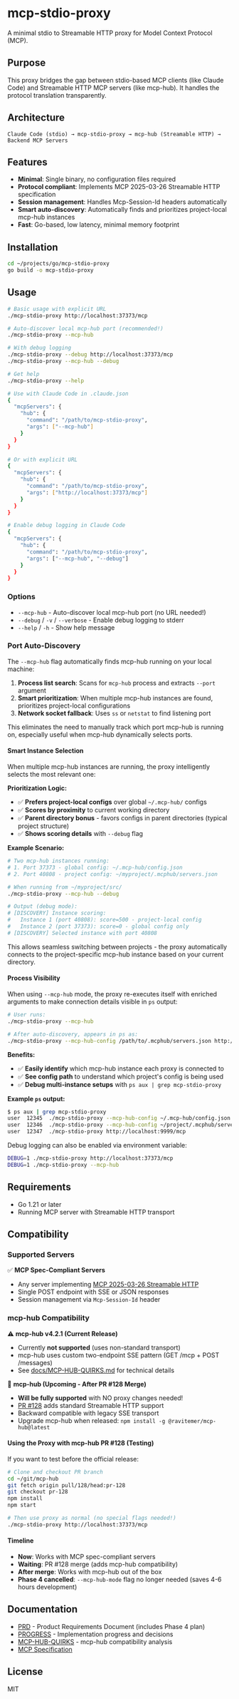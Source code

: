 # mcp-stdio-proxy

A minimal stdio to Streamable HTTP proxy for Model Context Protocol (MCP).

## Purpose

This proxy bridges the gap between stdio-based MCP clients (like Claude Code) and Streamable HTTP MCP servers (like mcp-hub). It handles the protocol translation transparently.

## Architecture

```
Claude Code (stdio) → mcp-stdio-proxy → mcp-hub (Streamable HTTP) → Backend MCP Servers
```

## Features

- **Minimal**: Single binary, no configuration files required
- **Protocol compliant**: Implements MCP 2025-03-26 Streamable HTTP specification
- **Session management**: Handles Mcp-Session-Id headers automatically
- **Smart auto-discovery**: Automatically finds and prioritizes project-local mcp-hub instances
- **Fast**: Go-based, low latency, minimal memory footprint

## Installation

```bash
cd ~/projects/go/mcp-stdio-proxy
go build -o mcp-stdio-proxy
```

## Usage

```bash
# Basic usage with explicit URL
./mcp-stdio-proxy http://localhost:37373/mcp

# Auto-discover local mcp-hub port (recommended!)
./mcp-stdio-proxy --mcp-hub

# With debug logging
./mcp-stdio-proxy --debug http://localhost:37373/mcp
./mcp-stdio-proxy --mcp-hub --debug

# Get help
./mcp-stdio-proxy --help

# Use with Claude Code in .claude.json
{
  "mcpServers": {
    "hub": {
      "command": "/path/to/mcp-stdio-proxy",
      "args": ["--mcp-hub"]
    }
  }
}

# Or with explicit URL
{
  "mcpServers": {
    "hub": {
      "command": "/path/to/mcp-stdio-proxy",
      "args": ["http://localhost:37373/mcp"]
    }
  }
}

# Enable debug logging in Claude Code
{
  "mcpServers": {
    "hub": {
      "command": "/path/to/mcp-stdio-proxy",
      "args": ["--mcp-hub", "--debug"]
    }
  }
}
```

### Options

- `--mcp-hub` - Auto-discover local mcp-hub port (no URL needed!)
- `--debug` / `-v` / `--verbose` - Enable debug logging to stderr
- `--help` / `-h` - Show help message

### Port Auto-Discovery

The `--mcp-hub` flag automatically finds mcp-hub running on your local machine:

1. **Process list search**: Scans for `mcp-hub` process and extracts `--port` argument
2. **Smart prioritization**: When multiple mcp-hub instances are found, prioritizes project-local configurations
3. **Network socket fallback**: Uses `ss` or `netstat` to find listening port

This eliminates the need to manually track which port mcp-hub is running on, especially useful when mcp-hub dynamically selects ports.

#### Smart Instance Selection

When multiple mcp-hub instances are running, the proxy intelligently selects the most relevant one:

**Prioritization Logic:**
- ✅ **Prefers project-local configs** over global `~/.mcp-hub/` configs
- ✅ **Scores by proximity** to current working directory
- ✅ **Parent directory bonus** - favors configs in parent directories (typical project structure)
- ✅ **Shows scoring details** with `--debug` flag

**Example Scenario:**
```bash
# Two mcp-hub instances running:
# 1. Port 37373 - global config: ~/.mcp-hub/config.json
# 2. Port 40808 - project config: ~/myproject/.mcphub/servers.json

# When running from ~/myproject/src/
./mcp-stdio-proxy --mcp-hub --debug

# Output (debug mode):
# [DISCOVERY] Instance scoring:
#   Instance 1 (port 40808): score=500 - project-local config
#   Instance 2 (port 37373): score=0 - global config only
# [DISCOVERY] Selected instance with port 40808
```

This allows seamless switching between projects - the proxy automatically connects to the project-specific mcp-hub instance based on your current directory.

#### Process Visibility

When using `--mcp-hub` mode, the proxy re-executes itself with enriched arguments to make connection details visible in `ps` output:

```bash
# User runs:
./mcp-stdio-proxy --mcp-hub

# After auto-discovery, appears in ps as:
./mcp-stdio-proxy --mcp-hub-config /path/to/.mcphub/servers.json http://localhost:40808/mcp
```

**Benefits:**
- ✅ **Easily identify** which mcp-hub instance each proxy is connected to
- ✅ **See config path** to understand which project's config is being used
- ✅ **Debug multi-instance setups** with `ps aux | grep mcp-stdio-proxy`

**Example `ps` output:**
```bash
$ ps aux | grep mcp-stdio-proxy
user  12345  ./mcp-stdio-proxy --mcp-hub-config ~/.mcp-hub/config.json http://localhost:37373/mcp
user  12346  ./mcp-stdio-proxy --mcp-hub-config ~/project/.mcphub/servers.json http://localhost:40808/mcp
user  12347  ./mcp-stdio-proxy http://localhost:9999/mcp
```

Debug logging can also be enabled via environment variable:
```bash
DEBUG=1 ./mcp-stdio-proxy http://localhost:37373/mcp
DEBUG=1 ./mcp-stdio-proxy --mcp-hub
```

## Requirements

- Go 1.21 or later
- Running MCP server with Streamable HTTP transport

## Compatibility

### Supported Servers

✅ **MCP Spec-Compliant Servers**
- Any server implementing [MCP 2025-03-26 Streamable HTTP](https://modelcontextprotocol.io/specification/2025-03-26/basic/transports)
- Single POST endpoint with SSE or JSON responses
- Session management via `Mcp-Session-Id` header

### mcp-hub Compatibility

⚠️ **mcp-hub v4.2.1 (Current Release)**
- Currently **not supported** (uses non-standard transport)
- mcp-hub uses custom two-endpoint SSE pattern (GET /mcp + POST /messages)
- See [docs/MCP-HUB-QUIRKS.md](docs/MCP-HUB-QUIRKS.md) for technical details

🎉 **mcp-hub (Upcoming - After PR #128 Merge)**
- **Will be fully supported** with NO proxy changes needed!
- [PR #128](https://github.com/ravitemer/mcp-hub/pull/128) adds standard Streamable HTTP support
- Backward compatible with legacy SSE transport
- Upgrade mcp-hub when released: `npm install -g @ravitemer/mcp-hub@latest`

#### Using the Proxy with mcp-hub PR #128 (Testing)

If you want to test before the official release:

```bash
# Clone and checkout PR branch
cd ~/git/mcp-hub
git fetch origin pull/128/head:pr-128
git checkout pr-128
npm install
npm start

# Then use proxy as normal (no special flags needed!)
./mcp-stdio-proxy http://localhost:37373/mcp
```

#### Timeline

- **Now**: Works with MCP spec-compliant servers
- **Waiting**: PR #128 merge (adds mcp-hub compatibility)
- **After merge**: Works with mcp-hub out of the box
- **Phase 4 cancelled**: `--mcp-hub-mode` flag no longer needed (saves 4-6 hours development)

## Documentation

- [PRD](docs/PRD.md) - Product Requirements Document (includes Phase 4 plan)
- [PROGRESS](docs/PROGRESS.md) - Implementation progress and decisions
- [MCP-HUB-QUIRKS](docs/MCP-HUB-QUIRKS.md) - mcp-hub compatibility analysis
- [MCP Specification](https://modelcontextprotocol.io/specification/2025-03-26/basic/transports)

## License

MIT
